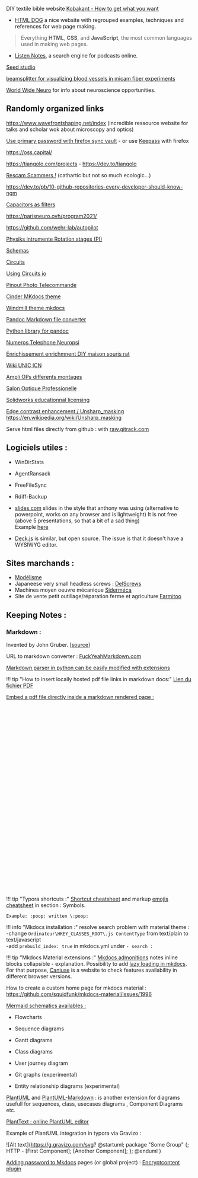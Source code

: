 
DIY textile bible website [Kobakant - How to get what you want](https://www.kobakant.at/DIY/)

- [ HTML DOG](https://htmldog.com/)  a nice website with regrouped examples, techniques and references for web page making.

> Everything **HTML**, **CSS**, and **JavaScript**,
> the most common languages used in making web pages.

- [Listen Notes](https://www.listennotes.com/?s=df), a search engine for podcasts online.

[Seed studio](https://www.seeedstudio.com/category/Grove-c-1003.html)

[beamsplitter for visualizing blood vessels in micam fiber experiments](https://www.chroma.com/products/parts/silver-sputtered-non-polarizing-50-50-vis-beamsplitter#tabs-detail_page_plot-left-1|tabs-0-main-1)

[World Wide Neuro](https://www.world-wide.org/Neuro/) for info about neuroscience opportunities.

## Randomly organized links

https://www.wavefrontshaping.net/index (incredible ressource website for talks and scholar wok about microscopy and optics)

[Use primary password with firefox sync vault](https://support.mozilla.org/en-US/kb/use-primary-password-protect-stored-logins) - or use [Keepass](https://www.numetopia.fr/comment-utiliser-keepass-avec-firefox/) with firefox

https://oss.capital/

https://tiangolo.com/projects - https://dev.to/tiangolo

[Rescam Scammers !](https://www.rescam.org/) (cathartic but not so much ecologic...)

https://dev.to/pb/10-github-repositories-every-developer-should-know-ngm

[Capacitors as filters](https://www.arrow.com/en/research-and-events/articles/using-capacitors-to-filter-electrical-noise)

https://parisneuro.ovh/program2021/

https://github.com/wehr-lab/autopilot

[Physiks intrumente Rotation stages (PI)](https://www.physikinstrumente.com/en/products/rotation-stages/)

[Schemas](https://www.draw.io/)

[Circuits](https://www.circuito.io/app?components=512,11021)

[Using Circuits io](https://www.instructables.com/id/How-to-Use-Circuitsio-for-Arduino-Projects-and-Emb/)

[Pinout Photo Telecommande](https://www.doc-diy.net/photo/remote_pinout/)

[Cinder MKdocs theme](https://sourcefoundry.org/cinder/)

[Windmill theme mkdocs](https://github.com/gristlabs/mkdocs-windmill)

[Pandoc Markdown file converter](https://pandoc.org/demos.html)

[Python library for pandoc](https://pypi.org/project/pyandoc/)

[Numeros Telephone Neuropsi](http://neuro-psi.cnrs.fr/spip.php?article683)

[Enrichissement enrichmnent DIY maison souris rat](https://pethelpful.com/rodents/homemade-rat-cages-and-toys)

[Wiki UNIC ICN](157.136.60.248/index.php/)

[Ampli OPs differents montages](https://www.electronique-radioamateur.fr/elec/schema/montage-aop.php)

[Salon Optique Professionelle](https://www.google.com/search?q=optical+valley&ie=utf-8&oe=utf-8&client=firefox-b-ab)

[Solidworks educationnal licensing](https://www.solidworks.com/sw/education/6433_ENU_HTML.htm?sw_edu_main_goedu)

[Edge contrast enhancement / Unsharp_masking](https://en.wikipedia.org/wiki/Edge_enhancement) https://en.wikipedia.org/wiki/Unsharp_masking

Serve html files directly from github : with [raw.gitrack.com](https://raw.githack.com/)

## Logiciels utiles :

- WinDirStats
- AgentRansack
- FreeFileSync
- Rdiff-Backup

- [slides.com](https://slides.com/) slides in the style that anthony was using (alternative to powerpoint, works on any browser and is lightweight) It is not free (above 5 presentations, so that a bit of a sad thing)  
  Example [here](slides-deck.html)
- [Deck.js](http://imakewebthings.com/deck.js/#intro) is similar, but open source. The issue is that it doesn't have a WYSIWYG editor.
## Sites marchands :

- [Modélisme](https://www.multirex.net/)
- Japaneese very small headless screws : [DelScrews](https://www.del-screw.com/(sus)flat_point.html#sus-flat)
- Machines moyen oeuvre mécanique [Siderméca](https://www.sidermeca.com/machines-outils-fraiseuses-fraiseuses-d-etabli,173.html)
- Site de vente petit outillage/réparation ferme et agriculture [Farmitoo](https://www.farmitoo.com/fr/)

## Keeping Notes :

### Markdown :

Invented by John Gruber. [[source](https://daringfireball.net/projects/markdown/syntax#overview)] 

URL to markdown converter : [FuckYeahMarkdown.com](http://fuckyeahmarkdown.com/)

[Markdown parser in python can be easily modified with extensions](https://python-markdown.github.io/extensions/#officially-supported-extensions)

!!! tip "How to insert locally hosted pdf file links in markdown docs:"
    <a href="../Datasheets/CONCOURS SCIENTIFIQUE.pdf">Lien du fichier PDF</a>

<u>Embed a pdf file directly inside a markdown rendered page :</u>

<embed src="C:\Users\Timothe\NasgoyaveOC\Professionnel\TheseUNIC\MKdocs\notedocs\Datasheets\CONCOURS SCIENTIFIQUE.pdf#view=FitW" type="application/pdf" height="500px" width="1200px"/>

!!! tip "Typora shortcuts :"
    [Shortcut cheatsheet](https://chowdera.com/2020/12/20201231231815989h.html) and markup [emojis cheatsheet](https://gist.github.com/rxaviers/7360908) in section : Symbols.
    

    Example: :poop: written \:poop:

!!! info "Mkdocs installation :"
    resolve search problem with material theme : </br>
    -change `Ordinateur\HKEY_CLASSES_ROOT\.js ContentType` from text/plain to text/javascript</br>
    -add `prebuild_index: true` in mkdocs.yml under `- search :`

!!! tip "Mkdocs Material extensions :"
    [Mkdocs admonitions](https://squidfunk.github.io/mkdocs-material/reference/admonitions/#tasklist)  notes inline blocks collapsible - explanation.
    Possibility to add [lazy loading in mkdocs](https://squidfunk.github.io/mkdocs-material/reference/images/). For that purpose, [Caniuse](https://caniuse.com/loading-lazy-attr) is a website to check features availability in different browser versions.

How to create a custom home page for mkdocs material : https://github.com/squidfunk/mkdocs-material/issues/1996

[Mermaid schematics availables :](https://mermaid-js.github.io/mermaid/#/)

- Flowcharts

- Sequence diagrams

- Gantt diagrams

- Class diagrams

- User journey diagram

- Git graphs (experimental)

- Entity relationship diagrams (experimental)

[PlantUML](https://plantuml.com/) and [PlantUML-Markdown](https://github.com/mikitex70/plantuml-markdown) : is another extension for diagrams usefull for sequences, class, usecases diagrams , Component Diagrams etc.

[PlantText : online PlantUML editor](https://www.planttext.com/)

Example of PlantUML integration in typora via Gravizo  :

![Alt text](https://g.gravizo.com/svg?
	@startuml;
    package "Some Group" {;
    HTTP - [First Component]; 
    [Another Component];
    };
    @enduml
)



<u>Adding password to Mkdocs</u> pages (or global project) : [Encryptcontent plugin](https://pypi.org/project/mkdocs-encryptcontent-plugin/)














































